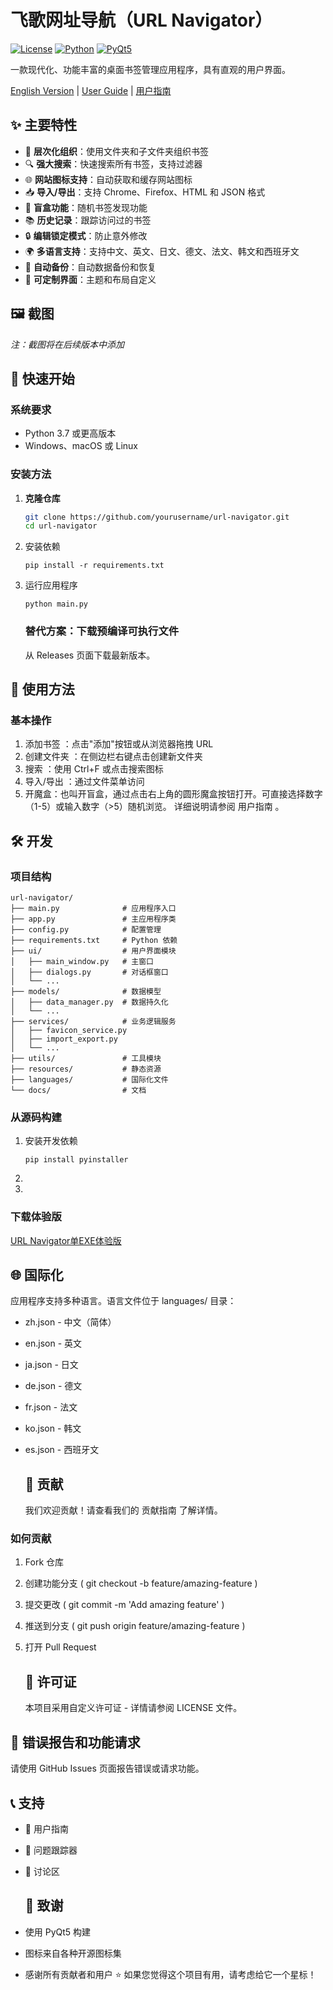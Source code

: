 # 飞歌网址导航（URL Navigator）

[![License](https://img.shields.io/badge/license-Custom-blue.svg)](LICENSE)
[![Python](https://img.shields.io/badge/python-3.7+-blue.svg)](https://python.org)
[![PyQt5](https://img.shields.io/badge/PyQt5-5.15+-green.svg)](https://pypi.org/project/PyQt5/)

一款现代化、功能丰富的桌面书签管理应用程序，具有直观的用户界面。

[English Version](README.md) | [User Guide](docs/user_guide.md) | [用户指南](docs/用户指南.md)

## ✨ 主要特性

- 📁 **层次化组织**：使用文件夹和子文件夹组织书签
- 🔍 **强大搜索**：快速搜索所有书签，支持过滤器
- 🌐 **网站图标支持**：自动获取和缓存网站图标
- 📥 **导入/导出**：支持 Chrome、Firefox、HTML 和 JSON 格式
- 🎲 **盲盒功能**：随机书签发现功能
- 📚 **历史记录**：跟踪访问过的书签
- 🔒 **编辑锁定模式**：防止意外修改
- 🌍 **多语言支持**：支持中文、英文、日文、德文、法文、韩文和西班牙文
- 💾 **自动备份**：自动数据备份和恢复
- 🎨 **可定制界面**：主题和布局自定义

## 🖼️ 截图

*注：截图将在后续版本中添加*

## 🚀 快速开始

### 系统要求

- Python 3.7 或更高版本
- Windows、macOS 或 Linux

### 安装方法

1. **克隆仓库**
   
   ```bash
   git clone https://github.com/yourusername/url-navigator.git
   cd url-navigator
   ```

2. 安装依赖
   
   ```
   pip install -r requirements.txt
   ```

3. 运行应用程序
   
   ```
   python main.py
   ```
   
   ### 替代方案：下载预编译可执行文件
   
   从 Releases 页面下载最新版本。

## 📖 使用方法

### 基本操作

1. 添加书签 ：点击"添加"按钮或从浏览器拖拽 URL
2. 创建文件夹 ：在侧边栏右键点击创建新文件夹
3. 搜索 ：使用 Ctrl+F 或点击搜索图标
4. 导入/导出 ：通过文件菜单访问
5. 开魔盒：也叫开盲盒，通过点击右上角的圆形魔盒按钮打开。可直接选择数字（1-5）或输入数字（>5）随机浏览。
   详细说明请参阅 用户指南 。

## 🛠️ 开发

### 项目结构

```
url-navigator/
├── main.py              # 应用程序入口
├── app.py               # 主应用程序类
├── config.py            # 配置管理
├── requirements.txt     # Python 依赖
├── ui/                  # 用户界面模块
│   ├── main_window.py   # 主窗口
│   ├── dialogs.py       # 对话框窗口
│   └── ...
├── models/              # 数据模型
│   ├── data_manager.py  # 数据持久化
│   └── ...
├── services/            # 业务逻辑服务
│   ├── favicon_service.py
│   ├── import_export.py
│   └── ...
├── utils/               # 工具模块
├── resources/           # 静态资源
├── languages/           # 国际化文件
└── docs/                # 文档
```

### 从源码构建

1. 安装开发依赖
   
   ```
   pip install pyinstaller
   ```

2. 

3.

### 下载体验版

[URL Navigator单EXE体验版](https://github.com/yihufree/URL-Navigator/releases/download/V0.5/URLNav_20250608.zip)

## 🌐 国际化

   应用程序支持多种语言。语言文件位于 languages/ 目录：

- zh.json - 中文（简体）

- en.json - 英文

- ja.json - 日文

- de.json - 德文

- fr.json - 法文

- ko.json - 韩文

- es.json - 西班牙文
  
  ## 🤝 贡献
  
  我们欢迎贡献！请查看我们的 贡献指南 了解详情。

### 如何贡献

1. Fork 仓库

2. 创建功能分支 ( git checkout -b feature/amazing-feature )

3. 提交更改 ( git commit -m 'Add amazing feature' )

4. 推送到分支 ( git push origin feature/amazing-feature )

5. 打开 Pull Request
   
   ## 📝 许可证
   
   本项目采用自定义许可证 - 详情请参阅 LICENSE 文件。

## 🐛 错误报告和功能请求

请使用 GitHub Issues 页面报告错误或请求功能。

## 📞 支持

- 📖 用户指南

- 🐛 问题跟踪器

- 💬 讨论区
  
  ## 🙏 致谢

- 使用 PyQt5 构建

- 图标来自各种开源图标集

- 感谢所有贡献者和用户
  ⭐ 如果您觉得这个项目有用，请考虑给它一个星标！
